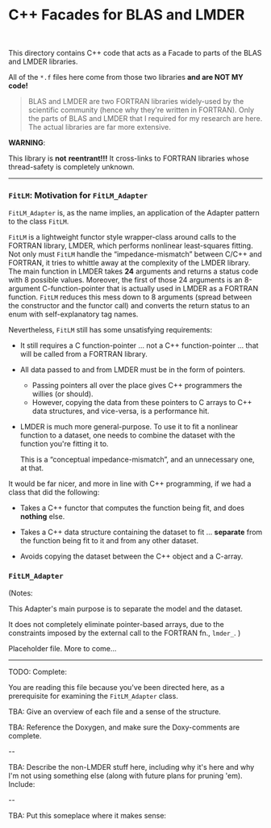 C++ Facades for BLAS and LMDER
==============================

 

This directory contains C++ code that acts as a Facade to parts of the
BLAS and LMDER libraries.

All of the `*.f` files here come from those two libraries **and are
NOT MY code!**


> BLAS and LMDER are two FORTRAN libraries widely-used by the
> scientific community (hence why they're written in FORTRAN).
> Only the parts of BLAS and LMDER that I required for my research are
> here.  The actual libraries are far more extensive.


**WARNING**:

This library is **not** **reentrant!!!**  It cross-links to FORTRAN
libraries whose thread-safety is completely unknown.


---


### `FitLM`:  Motivation for `FitLM_Adapter` ###


`FitLM_Adapter` is, as the name implies, an application of the Adapter
pattern to the class `FitLM`.


`FitLM` is a lightweight functor style wrapper-class around calls to
the FORTRAN library, LMDER, which performs nonlinear least-squares
fitting.  Not only must `FitLM` handle the “impedance-mismatch”
between C/C++ and FORTRAN, it tries to whittle away at the complexity
of the LMDER library.  The main function in LMDER takes **24**
arguments and returns a status code with 8 possible values.  Moreover,
the first of those 24 arguments is an 8-argument C-function-pointer
that is actually used in LMDER as a FORTRAN function.  `FitLM` reduces
this mess down to 8 arguments (spread between the constructor and the
functor call) and converts the return status to an enum with
self-explanatory tag names.

Nevertheless, `FitLM` still has some unsatisfying requirements:

* It still requires a C function-pointer ... not a C++
  function-pointer ... that will be called from a FORTRAN library.

* All data passed to and from LMDER must be in the form of pointers.
  + Passing pointers all over the place gives C++ programmers the
    willies (or should).
  + However, copying the data from these pointers to C arrays to C++
    data structures, and vice-versa, is a performance hit.

* LMDER is much more general-purpose.  To use it to fit a nonlinear
  function to a dataset, one needs to combine the dataset with the
  function you're fitting it to.

  This is a “conceptual impedance-mismatch”, and an unnecessary one,
  at that.


It would be far nicer, and more in line with C++ programming, if we
had a class that did the following:

* Takes a C++ functor that computes the function being fit, and does
  **nothing** else.

* Takes a C++ data structure containing the dataset to fit ...
  **separate** from the function being fit to it and from any other
  dataset.

* Avoids copying the dataset between the C++ object and a C-array.


### `FitLM_Adapter` ###


(Notes:

 This Adapter's main purpose is to separate the model and the dataset.

 It does not completely eliminate pointer-based arrays, due to the
 constraints imposed by the external call to the FORTRAN fn.,
 `lmder_`.
)


Placeholder file.  More to come...


---

TODO:  Complete:

You are reading this file because you've been directed here, as a
prerequisite for examining the `FitLM_Adapter` class.

TBA:  Give an overview of each file and a sense of the structure.

TBA:  Reference the Doxygen, and make sure the Doxy-comments are
complete.

--

TBA:  Describe the non-LMDER stuff here, including why it's here and
why I'm not using something else (along with future plans for pruning
'em).  Include:

--

TBA:  Put this someplace where it makes sense:
